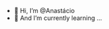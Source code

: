 - 👋 Hi, I’m @Anastácio
- 🌱 And I’m currently learning ...


<!---
AnastFialho/AnastFialho is a ✨ special ✨ repository because its `README.md` (this file) appears on your GitHub profile.
You can click the Preview link to take a look at your changes.
--->
